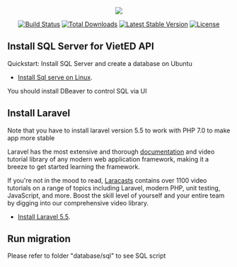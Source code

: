 <p align="center">
<img src="https://landing.vieted.com/media/images/logo/vieted_logo.png"></p>

<p align="center">
<a href="https://travis-ci.org/laravel/framework"><img src="https://travis-ci.org/laravel/framework.svg" alt="Build Status"></a>
<a href="https://packagist.org/packages/laravel/framework"><img src="https://poser.pugx.org/laravel/framework/d/total.svg" alt="Total Downloads"></a>
<a href="https://packagist.org/packages/laravel/framework"><img src="https://poser.pugx.org/laravel/framework/v/stable.svg" alt="Latest Stable Version"></a>
<a href="https://packagist.org/packages/laravel/framework"><img src="https://poser.pugx.org/laravel/framework/license.svg" alt="License"></a>
</p>

## Install SQL Server for VietED API

Quickstart: Install SQL Server and create a database on Ubuntu

- [Install Sql serve on Linux](https://docs.microsoft.com/en-us/sql/linux/quickstart-install-connect-ubuntu?view=sql-server-linux-2017).

You should install DBeaver to control SQL via UI

## Install Laravel

Note that you have to install laravel version 5.5 to work with PHP 7.0 to make app more stable

Laravel has the most extensive and thorough [documentation](https://laravel.com/docs) and video tutorial library of any modern web application framework, making it a breeze to get started learning the framework.

If you're not in the mood to read, [Laracasts](https://laracasts.com) contains over 1100 video tutorials on a range of topics including Laravel, modern PHP, unit testing, JavaScript, and more. Boost the skill level of yourself and your entire team by digging into our comprehensive video library.

- [Install Laravel 5.5](https://laravel.com/docs/5.5/installation).

## Run migration

Please refer to folder "database/sql" to see SQL script
